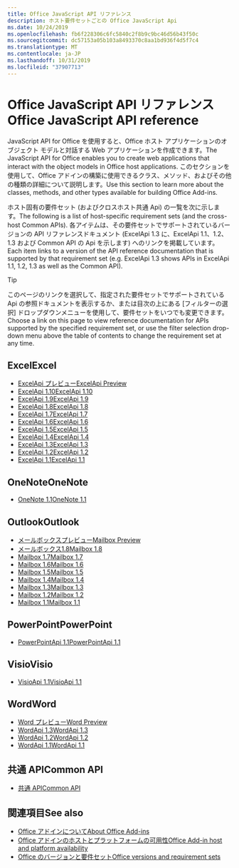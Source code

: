 ```yaml
---
title: Office JavaScript API リファレンス
description: ホスト要件セットごとの Office JavaScript Api
ms.date: 10/24/2019
ms.openlocfilehash: fb6f228306c6fc5840c2f8b9c9bc46d56b43f50c
ms.sourcegitcommit: dc57153a05b103a8493370c8aa1bd936f4d5f7c4
ms.translationtype: MT
ms.contentlocale: ja-JP
ms.lasthandoff: 10/31/2019
ms.locfileid: "37907713"
---
```

# <a name="office-javascript-api-reference"></a><span data-ttu-id="9e79d-103">Office JavaScript API リファレンス</span><span class="sxs-lookup"><span data-stu-id="9e79d-103">Office JavaScript API reference</span></span>

<span data-ttu-id="9e79d-104">JavaScript API for Office を使用すると、Office ホスト アプリケーションのオブジェクト モデルと対話する Web アプリケーションを作成できます。</span><span class="sxs-lookup"><span data-stu-id="9e79d-104">The JavaScript API for Office enables you to create web applications that interact with the object models in Office host applications.</span></span> <span data-ttu-id="9e79d-105">このセクションを使用して、Office アドインの構築に使用できるクラス、メソッド、およびその他の種類の詳細について説明します。</span><span class="sxs-lookup"><span data-stu-id="9e79d-105">Use this section to learn more about the classes, methods, and other types available for building Office Add-ins.</span></span>

<span data-ttu-id="9e79d-106">ホスト固有の要件セット (およびクロスホスト共通 Api) の一覧を次に示します。</span><span class="sxs-lookup"><span data-stu-id="9e79d-106">The following is a list of host-specific requirement sets (and the cross-host Common APIs).</span></span> <span data-ttu-id="9e79d-107">各アイテムは、その要件セットでサポートされているバージョンの API リファレンスドキュメント (ExcelApi 1.3 に、ExcelApi 1.1、1.2、1.3 および Common API の Api を示します) へのリンクを掲載しています。</span><span class="sxs-lookup"><span data-stu-id="9e79d-107">Each item links to a version of the API reference documentation that is supported by that requirement set (e.g. ExcelApi 1.3 shows APIs in ExcelApi 1.1, 1.2, 1.3 as well as the Common API).</span></span>

> [!TIP]
> <span data-ttu-id="9e79d-108">このページのリンクを選択して、指定された要件セットでサポートされている Api の参照ドキュメントを表示するか、または目次の上にある [フィルターの選択] ドロップダウンメニューを使用して、要件セットをいつでも変更できます。</span><span class="sxs-lookup"><span data-stu-id="9e79d-108">Choose a link on this page to view reference documentation for APIs supported by the specified requirement set, or use the filter selection drop-down menu above the table of contents to change the requirement set at any time.</span></span>

## <a name="excel"></a><span data-ttu-id="9e79d-109">Excel</span><span class="sxs-lookup"><span data-stu-id="9e79d-109">Excel</span></span>

- [<span data-ttu-id="9e79d-110">ExcelApi プレビュー</span><span class="sxs-lookup"><span data-stu-id="9e79d-110">ExcelApi Preview</span></span>](/javascript/api/excel?view=excel-js-preview)
- [<span data-ttu-id="9e79d-111">ExcelApi 1.10</span><span class="sxs-lookup"><span data-stu-id="9e79d-111">ExcelApi 1.10</span></span>](/javascript/api/excel?view=excel-js-1.10)
- [<span data-ttu-id="9e79d-112">ExcelApi 1.9</span><span class="sxs-lookup"><span data-stu-id="9e79d-112">ExcelApi 1.9</span></span>](/javascript/api/excel?view=excel-js-1.9)
- [<span data-ttu-id="9e79d-113">ExcelApi 1.8</span><span class="sxs-lookup"><span data-stu-id="9e79d-113">ExcelApi 1.8</span></span>](/javascript/api/excel?view=excel-js-1.8)
- [<span data-ttu-id="9e79d-114">ExcelApi 1.7</span><span class="sxs-lookup"><span data-stu-id="9e79d-114">ExcelApi 1.7</span></span>](/javascript/api/excel?view=excel-js-1.7)
- [<span data-ttu-id="9e79d-115">ExcelApi 1.6</span><span class="sxs-lookup"><span data-stu-id="9e79d-115">ExcelApi 1.6</span></span>](/javascript/api/excel?view=excel-js-1.6)
- [<span data-ttu-id="9e79d-116">ExcelApi 1.5</span><span class="sxs-lookup"><span data-stu-id="9e79d-116">ExcelApi 1.5</span></span>](/javascript/api/excel?view=excel-js-1.5)
- [<span data-ttu-id="9e79d-117">ExcelApi 1.4</span><span class="sxs-lookup"><span data-stu-id="9e79d-117">ExcelApi 1.4</span></span>](/javascript/api/excel?view=excel-js-1.4)
- [<span data-ttu-id="9e79d-118">ExcelApi 1.3</span><span class="sxs-lookup"><span data-stu-id="9e79d-118">ExcelApi 1.3</span></span>](/javascript/api/excel?view=excel-js-1.3)
- [<span data-ttu-id="9e79d-119">ExcelApi 1.2</span><span class="sxs-lookup"><span data-stu-id="9e79d-119">ExcelApi 1.2</span></span>](/javascript/api/excel?view=excel-js-1.2)
- [<span data-ttu-id="9e79d-120">ExcelApi 1.1</span><span class="sxs-lookup"><span data-stu-id="9e79d-120">ExcelApi 1.1</span></span>](/javascript/api/excel?view=excel-js-1.1)

## <a name="onenote"></a><span data-ttu-id="9e79d-121">OneNote</span><span class="sxs-lookup"><span data-stu-id="9e79d-121">OneNote</span></span>

- [<span data-ttu-id="9e79d-122">OneNote 1.1</span><span class="sxs-lookup"><span data-stu-id="9e79d-122">OneNote 1.1</span></span>](/javascript/api/onenote?view=onenote-js-1.1)

## <a name="outlook"></a><span data-ttu-id="9e79d-123">Outlook</span><span class="sxs-lookup"><span data-stu-id="9e79d-123">Outlook</span></span>

- [<span data-ttu-id="9e79d-124">メールボックスプレビュー</span><span class="sxs-lookup"><span data-stu-id="9e79d-124">Mailbox Preview</span></span>](/javascript/api/outlook?view=outlook-js-preview)
- [<span data-ttu-id="9e79d-125">メールボックス1.8</span><span class="sxs-lookup"><span data-stu-id="9e79d-125">Mailbox 1.8</span></span>](/javascript/api/outlook?view=outlook-js-1.8)
- [<span data-ttu-id="9e79d-126">Mailbox 1.7</span><span class="sxs-lookup"><span data-stu-id="9e79d-126">Mailbox 1.7</span></span>](/javascript/api/outlook?view=outlook-js-1.7)
- [<span data-ttu-id="9e79d-127">Mailbox 1.6</span><span class="sxs-lookup"><span data-stu-id="9e79d-127">Mailbox 1.6</span></span>](/javascript/api/outlook?view=outlook-js-1.6)
- [<span data-ttu-id="9e79d-128">Mailbox 1.5</span><span class="sxs-lookup"><span data-stu-id="9e79d-128">Mailbox 1.5</span></span>](/javascript/api/outlook?view=outlook-js-1.5)
- [<span data-ttu-id="9e79d-129">Mailbox 1.4</span><span class="sxs-lookup"><span data-stu-id="9e79d-129">Mailbox 1.4</span></span>](/javascript/api/outlook?view=outlook-js-1.4)
- [<span data-ttu-id="9e79d-130">Mailbox 1.3</span><span class="sxs-lookup"><span data-stu-id="9e79d-130">Mailbox 1.3</span></span>](/javascript/api/outlook?view=outlook-js-1.3)
- [<span data-ttu-id="9e79d-131">Mailbox 1.2</span><span class="sxs-lookup"><span data-stu-id="9e79d-131">Mailbox 1.2</span></span>](/javascript/api/outlook?view=outlook-js-1.2)
- [<span data-ttu-id="9e79d-132">Mailbox 1.1</span><span class="sxs-lookup"><span data-stu-id="9e79d-132">Mailbox 1.1</span></span>](/javascript/api/outlook?view=outlook-js-1.1)

## <a name="powerpoint"></a><span data-ttu-id="9e79d-133">PowerPoint</span><span class="sxs-lookup"><span data-stu-id="9e79d-133">PowerPoint</span></span>

- [<span data-ttu-id="9e79d-134">PowerPointApi 1.1</span><span class="sxs-lookup"><span data-stu-id="9e79d-134">PowerPointApi 1.1</span></span>](/javascript/api/powerpoint?view=powerpoint-js-1.1)

## <a name="visio"></a><span data-ttu-id="9e79d-135">Visio</span><span class="sxs-lookup"><span data-stu-id="9e79d-135">Visio</span></span>

- [<span data-ttu-id="9e79d-136">VisioApi 1.1</span><span class="sxs-lookup"><span data-stu-id="9e79d-136">VisioApi 1.1</span></span>](/javascript/api/visio?view=visio-js-1.1)

## <a name="word"></a><span data-ttu-id="9e79d-137">Word</span><span class="sxs-lookup"><span data-stu-id="9e79d-137">Word</span></span>

- [<span data-ttu-id="9e79d-138">Word プレビュー</span><span class="sxs-lookup"><span data-stu-id="9e79d-138">Word Preview</span></span>](/javascript/api/word?view=word-js-preview)
- [<span data-ttu-id="9e79d-139">WordApi 1.3</span><span class="sxs-lookup"><span data-stu-id="9e79d-139">WordApi 1.3</span></span>](/javascript/api/word?view=word-js-1.3)
- [<span data-ttu-id="9e79d-140">WordApi 1.2</span><span class="sxs-lookup"><span data-stu-id="9e79d-140">WordApi 1.2</span></span>](/javascript/api/word?view=word-js-1.2)
- [<span data-ttu-id="9e79d-141">WordApi 1.1</span><span class="sxs-lookup"><span data-stu-id="9e79d-141">WordApi 1.1</span></span>](/javascript/api/word?view=word-js-1.1)

## <a name="common-api"></a><span data-ttu-id="9e79d-142">共通 API</span><span class="sxs-lookup"><span data-stu-id="9e79d-142">Common API</span></span>

- [<span data-ttu-id="9e79d-143">共通 API</span><span class="sxs-lookup"><span data-stu-id="9e79d-143">Common API</span></span>](/javascript/api/office?view=common-js)

## <a name="see-also"></a><span data-ttu-id="9e79d-144">関連項目</span><span class="sxs-lookup"><span data-stu-id="9e79d-144">See also</span></span>

- [<span data-ttu-id="9e79d-145">Office アドインについて</span><span class="sxs-lookup"><span data-stu-id="9e79d-145">About Office Add-ins</span></span>](/office/dev/add-ins/overview)
- [<span data-ttu-id="9e79d-146">Office アドインのホストとプラットフォームの可用性</span><span class="sxs-lookup"><span data-stu-id="9e79d-146">Office Add-in host and platform availability</span></span>](/office/dev/add-ins/overview/office-add-in-availability)
- [<span data-ttu-id="9e79d-147">Office のバージョンと要件セット</span><span class="sxs-lookup"><span data-stu-id="9e79d-147">Office versions and requirement sets</span></span>](/office/dev/add-ins/develop/office-versions-and-requirement-sets)
